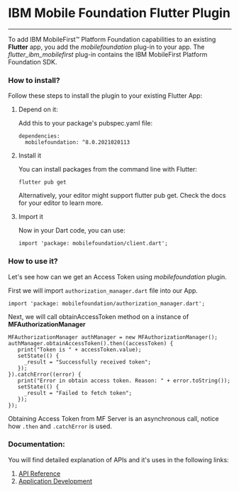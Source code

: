 
# IBM Mobile Foundation Flutter Plugin

---
To add IBM MobileFirst™ Platform Foundation capabilities to an existing **Flutter** app, you add the *mobilefoundation* plug-in to your app. The *flutter_ibm_mobilefirst* plug-in contains the IBM MobileFirst Platform Foundation SDK.

### How to install?

Follow these steps to install the plugin to your existing Flutter App:

1. Depend on it:

	Add this to your package's pubspec.yaml file:

	```
	dependencies:
	  mobilefoundation: ^8.0.2021020113
	```
2. Install it
	
	You can install packages from the command line with Flutter:

	`flutter pub get`

	Alternatively, your editor might support flutter pub get. Check the docs for your editor to learn more.

3. Import it

	Now in your Dart code, you can use: 
	
	```
	import 'package: mobilefoundation/client.dart';
	```
	
### How to use it?

Let's see how can we get an Access Token using *mobilefoundation* plugin.

First we will import `authorization_manager.dart` file into our App.

	import 'package: mobilefoundation/authorization_manager.dart';

Next, we will call obtainAccessToken method on a instance of **MFAuthorizationManager**

	MFAuthorizationManager authManager = new MFAuthorizationManager();
    authManager.obtainAccessToken().then((accessToken) {
       print("Token is " + accessToken.value);
       setState(() {
         _result = "Successfully received token";
       });
    }).catchError((error) {
       print("Error in obtain access token. Reason: " + error.toString());
       setState(() {
         _result = "Failed to fetch token";
       });
    });
	
Obtaining Access Token from MF Server is an asynchronous call, notice how `.then` and `.catchError` is used.

### Documentation:

You will find detailed explanation of APIs and it's uses in the following links:

1. [API Reference](https://pub.dev/documentation/mobilefoundation/latest/)
2. [Application Development](https://mobilefirstplatform.ibmcloud.com/tutorials/en/foundation/8.0/application-development/)
	
